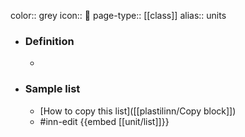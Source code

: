 color:: grey
icon:: 📓
page-type:: [[class]]
alias:: units

- ### Definition 
  - 
- ### Sample list
  - [How to copy this list]([[plastilinn/Copy block]])
  - #inn-edit {{embed [[unit/list]]}}


